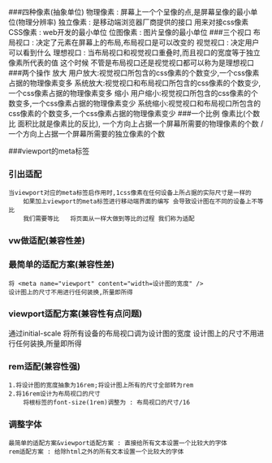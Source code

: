 ###四种像素(抽象单位)
    物理像素 : 屏幕上一个个呈像的点,是屏幕呈像的最小单位(物理分辨率)
    独立像素 : 是移动端浏览器厂商提供的接口 用来对接css像素
    CSS像素  : web开发的最小单位
    位图像素 : 图片呈像的最小单位
###三个视口
    布局视口 : 决定了元素在屏幕上的布局,布局视口是可以改变的
    视觉视口 : 决定用户可以看到什么
    理想视口 : 当布局视口和视觉视口重叠时,而且视口的宽度等于独立像素所代表的值
                这个时候 不管是布局视口还是视觉视口都可以称为是理想视口
###两个操作
    放大
        用户放大:视觉视口所包含的css像素的个数变少,一个css像素占据的物理像素变多
        系统放大:视觉视口和布局视口所包含的css像素的个数变少,一个css像素占据的物理像素变多
    缩小
        用户缩小:视觉视口所包含的css像素的个数变多,一个css像素占据的物理像素变少
        系统缩小:视觉视口和布局视口所包含的css像素的个数变多,一个css像素占据的物理像素变少
###一个比例
    像素比(个数比 面积比就是像素比的反比),
        一个方向上占据一个屏幕所需要的物理像素的个数 / 一个方向上占据一个屏幕所需要的独立像素的个数

###viewport的meta标签
    <meta name="viewport" content="width=device-width,initial-scale=1.0" />

### 引出适配
    当viewport对应的meta标签启作用时,1css像素在任何设备上所占据的实际尺寸是一样的
        如果加上viewport的meta标签进行移动端界面的编写 会导致设计图在不同的设备上不等比
        我们需要等比   将页面从一样大做到等比的过程 我们称为适配

### vw做适配(兼容性差)

### 最简单的适配方案(兼容性差)
    将 <meta name="viewport" content="width=设计图的宽度" />
    设计图上的尺寸不用进行任何装换,所量即所得

### viewport适配方案(兼容性有点问题)
   通过initial-scale 将所有设备的布局视口调为设计图的宽度
   设计图上的尺寸不用进行任何装换,所量即所得

### rem适配(兼容性强)
    1.将设计图的宽度抽象为16rem;将设计图上所有的尺寸全部转为rem
    2.将16rem设计为布局视口的尺寸
        将根标签的font-size(1rem)调整为 : 布局视口的尺寸/16

### 调整字体
    最简单的适配方案&viewport适配方案 : 直接给所有文本设置一个比较大的字体
    rem适配方案 : 给除html之外的所有文本设置一个比较大的字体

